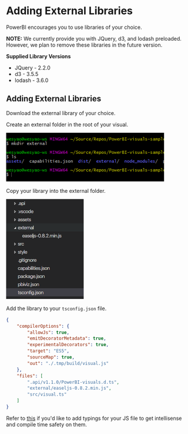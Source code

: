 # Adding External Libraries

PowerBI encourages you to use libraries of your choice.

**NOTE:** We currently provide you with JQuery, d3, and lodash preloaded. However, we plan to remove these libraries in the future version.

**Supplied Library Versions**  

* JQuery - 2.2.0
* d3 - 3.5.5
* lodash - 3.6.0

## Adding External Libraries
Download the external library of your choice.

Create an external folder in the root of your visual.

![](images/MakeExternalsDirectory.png)

Copy your library into the external folder.

![](images/ExternalLibraries.png)

Add the library to your `tsconfig.json` file.
```json
{
    "compilerOptions": {
        "allowJs": true,
        "emitDecoratorMetadata": true,
        "experimentalDecorators": true,
        "target": "ES5",
        "sourceMap": true,
        "out": "./.tmp/build/visual.js"
    },
    "files": [
        ".api/v1.1.0/PowerBI-visuals.d.ts",
        "external/easeljs-0.8.2.min.js",
        "src/visual.ts"
    ]
}
```

Refer to [this](Typings.md) if you'd like to add typings for your JS file to get intellisense and compile time safety on them.
